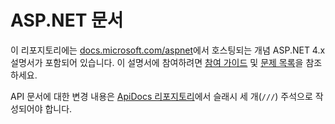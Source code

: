 # <a name="aspnet-docs"></a>ASP.NET 문서

이 리포지토리에는 [docs.microsoft.com/aspnet](https://docs.microsoft.com/aspnet)에서 호스팅되는 개념 ASP.NET 4.x 설명서가 포함되어 있습니다. 이 설명서에 참여하려면 [참여 가이드](CONTRIBUTING.md) 및 [문제 목록](https://github.com/dotnet/AspNetDocs/issues)을 참조하세요.

API 문서에 대한 변경 내용은 [ApiDocs 리포지토리](https://github.com/aspnet/ApiDocs)에서 슬래시 세 개(`///`) 주석으로 작성되어야 합니다.
